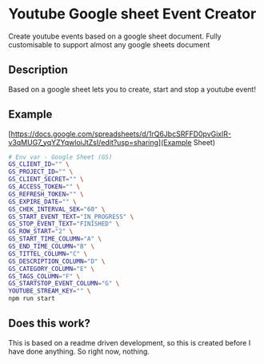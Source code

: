 # Youtube Google sheet Event Creator

Create youtube events based on a google sheet document. Fully customisable to support almost
any google sheets document

## Description

Based on a google sheet lets you to create, start and stop a youtube event!

## Example

[https://docs.google.com/spreadsheets/d/1rQ6JbcSRFFD0pvGixlR-v3qMUG7_yqYZYqwloiJtZsI/edit?usp=sharing](Example Sheet)

```sh
# Env var - Google Sheet (GS)
GS_CLIENT_ID="" \
GS_PROJECT_ID="" \
GS_CLIENT_SECRET="" \
GS_ACCESS_TOKEN="" \
GS_REFRESH_TOKEN="" \
GS_EXPIRE_DATE="" \
GS_CHEK_INTERVAL_SEK="60" \
GS_START_EVENT_TEXT="IN_PROGRESS" \
GS_STOP_EVENT_TEXT="FINISHED" \
GS_ROW_START="2" \
GS_START_TIME_COLUMN="A" \
GS_END_TIME_COLUMN="B" \
GS_TITTEL_COLUMN="C" \
GS_DESCRIPTION_COLUMN="D" \
GS_CATEGORY_COLUMN="E" \
GS_TAGS_COLUMN="F" \
GS_STARTSTOP_EVENT_COLUMN="G" \
YOUTUBE_STREAM_KEY="" \
npm run start
```

## Does this work?

This is based on a readme driven development, so this is created before I have done anything.
So right now, nothing.
